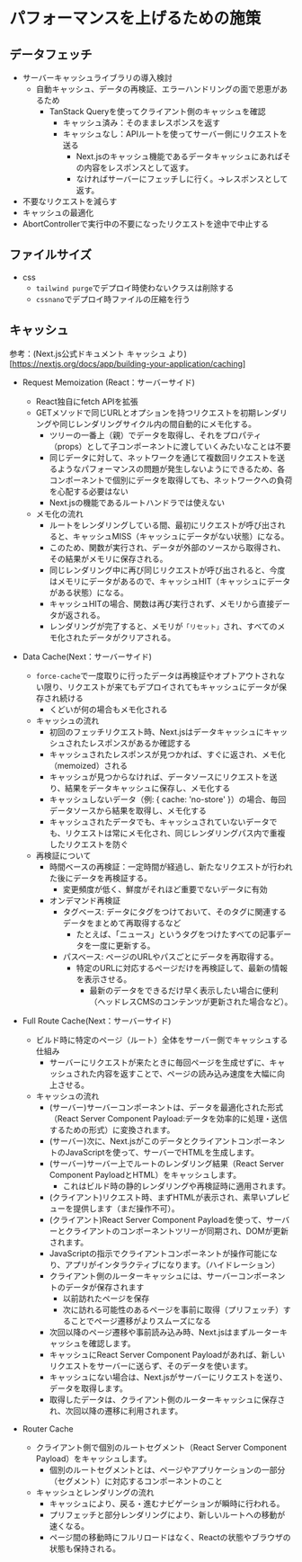 # パフォーマンスを上げるための施策

## データフェッチ

- サーバーキャッシュライブラリの導入検討
  - 自動キャッシュ、データの再検証、エラーハンドリングの面で恩恵があるため
    - TanStack Queryを使ってクライアント側のキャッシュを確認
      - キャッシュ済み：そのままレスポンスを返す
      - キャッシュなし：APIルートを使ってサーバー側にリクエストを送る
        - Next.jsのキャッシュ機能であるデータキャッシュにあればその内容をレスポンスとして返す。
        - なければサーバーにフェッチしに行く。→レスポンスとして返す。
- 不要なリクエストを減らす
- キャッシュの最適化
- AbortControllerで実行中の不要になったリクエストを途中で中止する

## ファイルサイズ

- css
  - `tailwind purge`でデプロイ時使わないクラスは削除する
  - `cssnano`でデプロイ時ファイルの圧縮を行う

## キャッシュ

参考：(Next.js公式ドキュメント キャッシュ より)[https://nextjs.org/docs/app/building-your-application/caching]

- Request Memoization (React：サーバーサイド)

  - React独自にfetch APIを拡張
  - GETメソッドで同じURLとオプションを持つリクエストを初期レンダリングや同じレンダリングサイクル内の間自動的にメモ化する。
    - ツリーの一番上（親）でデータを取得し、それをプロパティ（props）として子コンポーネントに渡していくみたいなことは不要
    - 同じデータに対して、ネットワークを通じて複数回リクエストを送るようなパフォーマンスの問題が発生しないようにできるため、各コンポーネントで個別にデータを取得しても、ネットワークへの負荷を心配する必要はない
    - Next.jsの機能であるルートハンドラでは使えない
  - メモ化の流れ
    - ルートをレンダリングしている間、最初にリクエストが呼び出されると、キャッシュMISS（キャッシュにデータがない状態）になる。
    - このため、関数が実行され、データが外部のソースから取得され、その結果がメモリに保存される。
    - 同じレンダリング中に再び同じリクエストが呼び出されると、今度はメモリにデータがあるので、キャッシュHIT（キャッシュにデータがある状態）になる。
    - キャッシュHITの場合、関数は再び実行されず、メモリから直接データが返される。
    - レンダリングが完了すると、メモリが`「リセット」`され、すべてのメモ化されたデータがクリアされる。

- Data Cache(Next：サーバーサイド)

  - `force-cache`で一度取りに行ったデータは再検証やオプトアウトされない限り、リクエストが来てもデプロイされてもキャッシュにデータが保存され続ける
    - くどいが何の場合もメモ化される
  - キャッシュの流れ
    - 初回のフェッチリクエスト時、Next.jsはデータキャッシュにキャッシュされたレスポンスがあるか確認する
    - キャッシュされたレスポンスが見つかれば、すぐに返され、メモ化（memoized）される
    - キャッシュが見つからなければ、データソースにリクエストを送り、結果をデータキャッシュに保存し、メモ化する
    - キャッシュしないデータ（例: { cache: 'no-store' }）の場合、毎回データソースから結果を取得し、メモ化する
    - キャッシュされたデータでも、キャッシュされていないデータでも、リクエストは常にメモ化され、同じレンダリングパス内で重複したリクエストを防ぐ
  - 再検証について
    - 時間ベースの再検証：一定時間が経過し、新たなリクエストが行われた後にデータを再検証する。
      - 変更頻度が低く、鮮度がそれほど重要でないデータに有効
    - オンデマンド再検証
      - タグベース: データにタグをつけておいて、そのタグに関連するデータをまとめて再取得するなど
        - たとえば、「ニュース」というタグをつけたすべての記事データを一度に更新する。
      - パスベース: ページのURLやパスごとにデータを再取得する。
        - 特定のURLに対応するページだけを再検証して、最新の情報を表示させる。
          - 最新のデータをできるだけ早く表示したい場合に便利（ヘッドレスCMSのコンテンツが更新された場合など）。

- Full Route Cache(Next：サーバーサイド)

  - ビルド時に特定のページ（ルート）全体をサーバー側でキャッシュする仕組み
    - サーバーにリクエストが来たときに毎回ページを生成せずに、キャッシュされた内容を返すことで、ページの読み込み速度を大幅に向上させる。
  - キャッシュの流れ
    - (サーバー)サーバーコンポーネントは、データを最適化された形式（React Server Component Payload:データを効率的に処理・送信するための形式）に変換されます。
    - (サーバー)次に、Next.jsがこのデータとクライアントコンポーネントのJavaScriptを使って、サーバーでHTMLを生成します。
    - (サーバー)サーバー上でルートのレンダリング結果（React Server Component PayloadとHTML）をキャッシュします。
      - これはビルド時の静的レンダリングや再検証時に適用されます。
    - (クライアント)リクエスト時、まずHTMLが表示され、素早いプレビューを提供します（まだ操作不可）。
    - (クライアント)React Server Component Payloadを使って、サーバーとクライアントのコンポーネントツリーが同期され、DOMが更新されます。
    - JavaScriptの指示でクライアントコンポーネントが操作可能になり、アプリがインタラクティブになります。（ハイドレーション）
    - クライアント側のルーターキャッシュには、サーバーコンポーネントのデータが保存されます
      - 以前訪れたページを保存
      - 次に訪れる可能性のあるページを事前に取得（プリフェッチ）することでページ遷移がよりスムーズになる
    - 次回以降のページ遷移や事前読み込み時、Next.jsはまずルーターキャッシュを確認します。
    - キャッシュにReact Server Component Payloadがあれば、新しいリクエストをサーバーに送らず、そのデータを使います。
    - キャッシュにない場合は、Next.jsがサーバーにリクエストを送り、データを取得します。
    - 取得したデータは、クライアント側のルーターキャッシュに保存され、次回以降の遷移に利用されます。

- Router Cache
  - クライアント側で個別のルートセグメント（React Server Component Payload）をキャッシュします。
    - 個別のルートセグメントとは、ページやアプリケーションの一部分（セグメント）に対応するコンポーネントのこと
  - キャッシュとレンダリングの流れ
    - キャッシュにより、戻る・進むナビゲーションが瞬時に行われる。
    - プリフェッチと部分レンダリングにより、新しいルートへの移動が速くなる。
    - ページ間の移動時にフルリロードはなく、Reactの状態やブラウザの状態も保持される。
